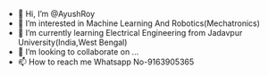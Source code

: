 - 👋 Hi, I’m @AyushRoy
- 👀 I’m interested in Machine Learning And Robotics(Mechatronics)
- 🌱 I’m currently learning Electrical Engineering from Jadavpur University(India,West Bengal)
- 💞️ I’m looking to collaborate on ...
- 📫 How to reach me Whatsapp No-9163905365

<!---
AyushRoy2001/AyushRoy2001 is a ✨ special ✨ repository because its `README.md` (this file) appears on your GitHub profile.
You can click the Preview link to take a look at your changes.
--->
